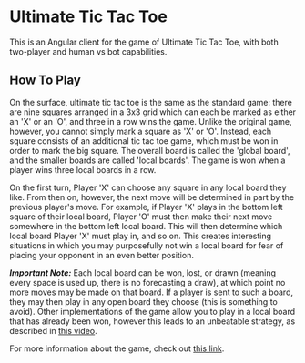 # Ultimate Tic Tac Toe

This is an Angular client for the game of Ultimate Tic Tac Toe, with both two-player and human vs bot capabilities.

## How To Play
On the surface, ultimate tic tac toe is the same as the standard game: there are nine squares arranged in a 3x3 grid which can each be marked as either an 'X' or an 'O', and three in a row wins the game. Unlike the original game, however, you cannot simply mark a square as 'X' or 'O'. Instead, each square consists of an additional tic tac toe game, which must be won in order to mark the big square. The overall board is called the 'global board', and the smaller boards are called 'local boards'. The game is won when a player wins three local boards in a row.

On the first turn, Player 'X' can choose any square in any local board they like. From then on, however, the next move will be determined in part by the previous player's move. For example, if Player 'X' plays in the bottom left square of their local board, Player 'O' must then make their next move somewhere in the bottom left local board. This will then determine which local board Player 'X' must play in, and so on. This creates interesting situations in which you may purposefully not win a local board for fear of placing your opponent in an even better position.

**_Important Note:_** Each local board can be won, lost, or drawn (meaning every space is used up, there is no forecasting a draw), at which point no more moves may be made on that board. If a player is sent to such a board, they may then play in any open board they choose (this is something to avoid). Other implementations of the game allow you to play in a local board that has already been won, however this leads to an unbeatable strategy, as described in [this video](https://www.youtube.com/watch?v=weC1pAeh2Do).

For more information about the game, check out [this link](https://mathwithbaddrawings.com/2013/06/16/ultimate-tic-tac-toe/).
